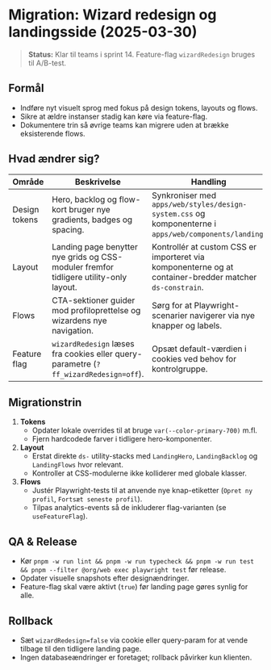 # Migration: Wizard redesign og landingsside (2025-03-30)

> **Status:** Klar til teams i sprint 14. Feature-flag `wizardRedesign` bruges til A/B-test.

## Formål

- Indføre nyt visuelt sprog med fokus på design tokens, layouts og flows.
- Sikre at ældre instanser stadig kan køre via feature-flag.
- Dokumentere trin så øvrige teams kan migrere uden at brække eksisterende flows.

## Hvad ændrer sig?

| Område | Beskrivelse | Handling |
| --- | --- | --- |
| Design tokens | Hero, backlog og flow-kort bruger nye gradients, badges og spacing. | Synkroniser med `apps/web/styles/design-system.css` og komponenterne i `apps/web/components/landing`. |
| Layout | Landing page benytter nye grids og CSS-moduler fremfor tidligere utility-only layout. | Kontrollér at custom CSS er importeret via komponenterne og at container-bredder matcher `ds-constrain`. |
| Flows | CTA-sektioner guider mod profiloprettelse og wizardens nye navigation. | Sørg for at Playwright-scenarier navigerer via nye knapper og labels. |
| Feature flag | `wizardRedesign` læses fra cookies eller query-parametre (`?ff_wizardRedesign=off`). | Opsæt default-værdien i cookies ved behov for kontrolgruppe. |

## Migrationstrin

1. **Tokens**
   - Opdater lokale overrides til at bruge `var(--color-primary-700)` m.fl.
   - Fjern hardcodede farver i tidligere hero-komponenter.
2. **Layout**
   - Erstat direkte `ds-` utility-stacks med `LandingHero`, `LandingBacklog` og `LandingFlows` hvor relevant.
   - Kontroller at CSS-modulerne ikke kolliderer med globale klasser.
3. **Flows**
   - Justér Playwright-tests til at anvende nye knap-etiketter (`Opret ny profil`, `Fortsæt seneste profil`).
   - Tilpas analytics-events så de inkluderer flag-varianten (se `useFeatureFlag`).

## QA & Release

- Kør `pnpm -w run lint && pnpm -w run typecheck && pnpm -w run test && pnpm --filter @org/web exec playwright test` før release.
- Opdater visuelle snapshots efter designændringer.
- Feature-flag skal være aktivt (`true`) før landing page gøres synlig for alle.

## Rollback

- Sæt `wizardRedesign=false` via cookie eller query-param for at vende tilbage til den tidligere landing page.
- Ingen databaseændringer er foretaget; rollback påvirker kun klienten.
